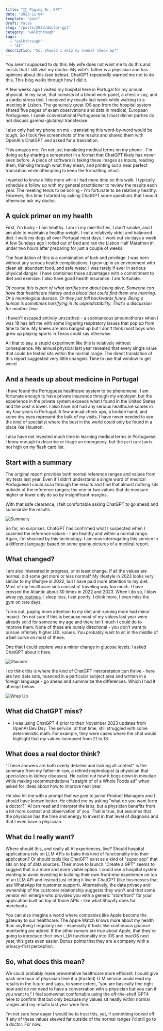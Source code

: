 ```yaml
---
title: "🤖🏥 Paging Dr. GPT"
date: "2023-11-04"
template: "post"
draft: false
slug: "/posts/2023/doctor-gpt"
category: "walkthrough"
tags:
  - "walkthrough"
  - "AI"
description: "So, should I skip my annual check up?"
---
```


You aren't supposed to do this. My wife does not want me to do this and insists that I still visit my doctor. My wife's father is a physician and has opinions about this (see below). ChatGPT repeatedly warned me not to do this. This blog walks through how I did it.

A few weeks ago I visited my hospital here in Portugal for my annual physical. In my case, that consists of a blood work panel, a chest x-ray, and a cardio stress test. I received my results last week while walking to a meeting in Lisbon. The genuinely great iOS app from the hospital system shared five pages of exam observations and data in medical, European Portuguese. I speak conversational Portuguese but most dinner parties do not discuss gamma-glutamyl transferase.

I also only had my phone on me - translating this word-by-word would be tough. So I took five screenshots of the results and shared them with OpenAI's ChatGPT and asked for a translation.

This amazes me. I'm not just translating medical terms on my phone - I'm doing so by sharing a screenshot in a format that ChatGPT likely has never seen before. A piece of software is taking these images as inputs, reading them, thinking through what they mean, and printing out a near perfect translation while attempting to keep the formatting intact.

I wanted to know a little more while I had more time on this walk. I typically schedule a follow up with my general practitioner to review the results each year. The meeting tends to be boring - I'm fortunate to be relatively healthy. However, this time I started by asking ChatGPT some questions that I would otherwise ask my doctor.

## A quick primer on my health

First, I'm lucky - I am healthy. I am in my mid-thirties, I don't smoke, and I am able to maintain a healthy weight. I eat a relatively strict and balanced diet. I walk my dogs all over Portugal most days. I work out six days a week. A few Sundays ago I rolled out of bed and ran the Lisbon Half Marathon in under two hours after preparing for just a couple of weeks.

The foundation of this is a combination of luck and privilege. I was born without any serious health complications. I grew up in an environment with clean air, abundant food, and safe water. I was rarely if ever in serious physical danger. I have combined those advantages with a commitment to diet and exercise. I also have good health insurance. I am fortunate.

_Of course this is part of what terrifies me about being alive. Someone can have that healthcare history and a blood clot could find them one morning. Or a neurological disease. Or they just fall backwards funny. Being a human is sometimes horrifying in its unpredictability. That's a discussion for another time._

I haven't escaped entirely unscathed - a spontaneous pneumothorax when I was 19 has left me with some lingering respiratory issues that pop up from time to time. My knees are also banged up but I don't think most boys who grew up playing sports in Texas could say otherwise.

All that to say, a stupid experiment like this is relatively without consequence. My annual physical last year revealed that every single value that could be tested sits within the normal range. The direct translation of this report suggested very little changed. Time to use that window to get weird.

## And a heads up about medicine in Portugal

I have found the Portuguese healthcare system to be phenomenal. I am fortunate enough to have private insurance through my employer, but the experience in the private system exceeds what I found in the United States and the cost is lower. I also have not had any serious healthcare scares in my four years in Portugal. A few annual check ups, a broken hand, and some dry eyes represent the bulk of my visits. I have never needed to see the kind of specialist where the best in the world could only be found in a place like Houston.

I also have not invested much time in learning medical terms in Portuguese. I know enough to describe or triage an emergency, but the `pericardium` is not high on my flash card list.

## Start with a summary

The original report provides both normal reference ranges and values from my tests last year. Even if I didn't understand a single word of medical Portuguese I could scan through the results and find that almost nothing sits outside of the reference ranges; the one or two values that do measure higher or lower only do so by insignificant margins.

With that safe clearance, I felt comfortable asking ChatGPT to go ahead and summarize the results.

![Summary](https://imagedelivery.net/BO71HffCLgVKrpfgjL7r7Q/df59e002-f6fb-453b-288d-8272ec450c00/public)

So far, no surprises. ChatGPT has confirmed what I suspected when I scanned the reference values - I am healthy and within a normal range. Again, I'm shocked by this technology. I am now interrogating this service in a different language based on some grainy pictures of a medical report.

## What changed?

I am also interested in progress, or at least change. If all the values are normal, did some get more or less normal? My lifestyle in 2023 looks very similar to my lifestyle in 2022, but I have paid more attention to my diet. Most of my healthcare sins consist of traveling way too much. I have crossed the Atlantic about 30 times in 2022 and 2023. When I do so, I blow away [my routines](https://blog.samrhea.com/posts/2023/habits-q2). I sleep less, I eat poorly, I drink more, I even miss the gym on rare days.

Turns out, paying more attention to my diet and running more had minor impact. I'm not sure if this is because most of my values last year were already solid for someone my age and there isn't much I could do to improve them. None of these are purely directional - you don't want to pursue infinitely higher LDL values. You probably want to sit in the middle of a bell curve on most of these.

One that I could explore was a minor change in glucose levels; I asked ChatGPT about it here.

![Glucose](https://imagedelivery.net/BO71HffCLgVKrpfgjL7r7Q/8dc18381-0c74-482c-7841-5903d270c200/public)

I do think this is where the kind of ChatGPT interpretation can thrive - here are two data sets, nuanced in a particular subject area and written in a foreign language - go ahead and summarize the differences. Which I had it attempt below.

![Wrap Up](https://imagedelivery.net/BO71HffCLgVKrpfgjL7r7Q/f0488820-9b3b-4324-cd04-024d4a44b200/public)

## What did ChatGPT miss?

* I was using ChatGPT 4 prior to their November 2023 updates from OpenAI Dev Day. The service, at that time, still struggled with some deterministic math. For example, they were cases where the chat would highlight that my values increased from 21 to 18.

## What does a real doctor think?

"These answers are both overly detailed and lacking all context" is the summary from my father-in-law, a retired nephrologist (a physician that specializes in kidney diseases). He called out how it bogs down in minutiae while making recommendations "straight of of a Whole Foods ad" when asked for ideas about how to improve next year.

He also hit me with a prompt that we give to junior Product Managers and I should have known better. He chided me by asking "what do you want form a doctor?" AI can read and interpret the labs, but a physician benefits from a lot more context and observation of you. That is true, but assumes that the physician has the time and energy to invest in that level of diagnosis and that I even have a physician.

## What do I really want?

Where should this, and really all AI experiences, live? Should hospital applications rely on LLM APIs to bake this kind of functionality into their application? Or should tools like ChatGPT exist as a kind of "super app" that sits on top of data sources. Their move to launch "Create a GPT" seems to suggest that is a more and more viable option. I could see a hospital system wanting to avoid investing in building their own front-end experience on top of an LLM API and instead just letting it live in ChatGPT (like businesses that use WhatsApp for customer support). Alternatively, the data privacy and ownership of the customer relationship suggests they won't and that some vendor will emerge who provides you with a generic "storefront" for your application built on top of those APIs - like what Shopify does for merchants.

You can also imagine a world where companies like Apple become the gateway to our healthcare. The Apple Watch knows more about my health than anything I regularly use - especially if tools like continuous glucose monitoring are added. If the other rumors are true about Apple, that they're going to introduce their own LLM functionality into iOS and macOS next year, this gets even easier. Bonus points that they are a company with a privacy-first perception.

## So, what does this mean?

We could probably make preventative healthcare more efficient. I could give back one hour of physician time if a (trusted) LLM service could read my results in the future and says, to some extent, "you are basically fine right now and do not need to have a conversation with a physician but you can if you want to." I feel somewhat comfortable using the off-the-shelf GPT4 here to confirm that but only because my values sit neatly within normal ranges and my results last year were fine.

I'm not sure how eager I would be to trust this, yet, if something looked off. If any of these values skewed far outside of the normal ranges I'd still go to a doctor. For now.